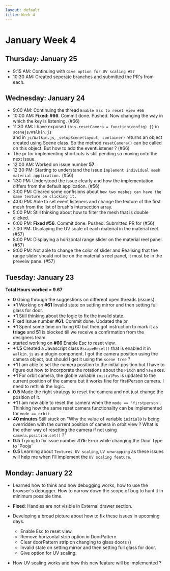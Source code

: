 ```yaml
---
layout: default
title: Week 4
---
```

# **January Week 4**
## **Thursday: January 25**
- 9:15  AM: Continuing with `Give option for UV scaling #57`
- 10:30 AM: Created seperate branches and submitted the PR's from each.

## **Wednesday: January 24**
- 9:00  AM:   Continuing the thread `Enable Esc to reset view #66` 
- 10:00 AM:  **Fixed: #66**. Commit done. Pushed. Now changing the way in which the key is listening. (#66)
- 11:30 AM:   I have exposed `this.resetCamera = function(config) {}` in `scenejs/Walkin.js` <br>and in `js/Walkin.js`, `_setupScene(layout, container)` returns an object created using Scene class. So the method `resetCamera()` can be called on this object. But how to add the eventListener ? (#66)
- The pr for implementing shortcuts is still pending so moving onto the next issue.
- 12:00 AM:   Worked on issue number **57**.
- 12:30 PM: Starting to understand the issue `Implement individual mesh material application.` (#56)
- 1:30  PM: Understood the issue clearly and how the implementation differs from the default application. (#56)
- 3:00  PM: Cleared some confisions about `how two meshes can have the same texture on clicking it.`
- 4:00  PM: Able to set event listeners and change the texture of the first mesh from the list of brush's intersection array.
- 5:00  PM: Still thinking about how to filter the mesh that is double clicked.
- 6:00  PM: **Fixed #56**. Commit done. Pushed. Submitted PR for (#56)
- 7:00  PM: Displaying the UV scale of each material in the material reel. (#57)
- 8:00  PM: Displaying a horizontal range slider on the material reel panel. (#57)
- 9:00  PM: Not able to change the color of slider and Realising that the range slider should not be on the material's reel panel, it must be in the preveiw pane. (#57)

## **Tuesday: January 23**
**Total Hours worked = 9.67**
- **0**   Going through the suggestions on different open threads (issues).
- **+1**  Working on **#61** Invalid state on setting mirror and then setting full glass for door.
- **+1**  Still thinking about the logic to fix the invalid state.
- Fixed issue number **#61**. Commit done. Updated the pr.
- **+1**  Spent some time on fixing 60 but then got instruction to mark it as **triage** and **51** is blocked till we receive a confirmation from the designers team.
- started working on **#66** Enable Esc to reset view.
- **+1.5**  Created a Javascript class `EscapeReset()` that is enabled it in `walkin.js` as a plugin component. I got the camera position using the camera object, but should I get it using the `scene tree` ?
- **+1**  I am able to set the camera position to the initial position but I have to figure out how to incorporate the rotations about the `Pitch` and `Yaw` axes.
- **+1** For orbit camera, the globle variable `initialPos` is updated to the current position of the camera but it works fine for firstPerson camera. I need to rethink the logic.
- **0.5**  Made the right strategy to reset the camera and not just change the position of it.
- **+1**   I am now able to reset the camera when the `mode == 'firstperson'`. Thinking how the same reset camera functionality can be implemented for `mode == orbit`.
- **40 minutes** Still stuck on "Why the value of variable `initialO` is being overridden with the current position of camera in orbit view ?
What is the other way of resetting the camera if not using `camera.position.set()` ?"
- **0.5**  Trying to fix issue number **#75**: Error while changing the Door Type to 'Pooja'
- **0.5**  Learning about `Textures`, `UV scaling`, `UV unwrapping` as these issues will help me when I'll implement the `UV scaling feature`.

## **Monday: January 22**
- Learned how to think and how debugging works, how to use the browser's debugger. How to narrow down the scope of bug to hunt it in minimum possible time.
- **Fixed**: Handles are not visible in External drawer section.
- Developing a broad picture about how to fix these issues in upcoming days.
   - Enable Esc to reset view.
   - Remove horizontal strip option in DoorPattern.
   - Clear doorPattern strip on changing to glass doors ()
   - Invalid state on setting mirror and then setting full glass for door.
   - Give option for UV scaling.
 
- How UV scaling works and how this new feature will be implemented ? 
